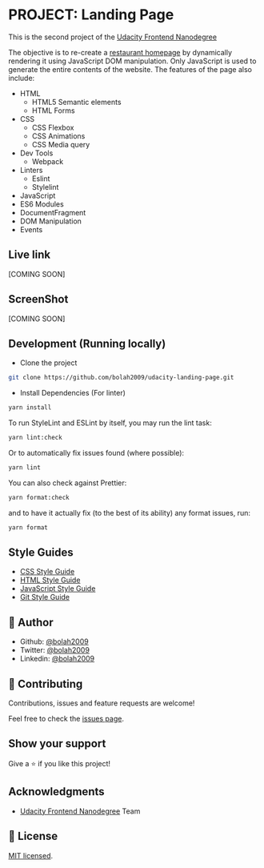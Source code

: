 # PROJECT: Landing Page

This is the second project of the [Udacity Frontend Nanodegree](https://www.udacity.com/course/front-end-web-developer-nanodegree--nd0011)


The objective is to re-create a [restaurant homepage](https://templatemo.com/tm-515-eatery) by dynamically rendering it using JavaScript DOM manipulation. Only JavaScript is used to generate the entire contents of the website. The features of the page also include:

- HTML
  - HTML5 Semantic elements
  - HTML Forms
- CSS
  - CSS Flexbox
  - CSS Animations
  - CSS Media query
- Dev Tools
  - Webpack
- Linters
  - Eslint
  - Stylelint
- JavaScript
- ES6 Modules
- DocumentFragment
- DOM Manipulation
- Events

## Live link

[COMING SOON]
 
## ScreenShot

[COMING SOON]

## Development (Running locally)

- Clone the project

```bash
git clone https://github.com/bolah2009/udacity-landing-page.git

```

- Install Dependencies (For linter)

```bash
yarn install
```

To run StyleLint and ESLint by itself, you may run the lint task:

```bash
yarn lint:check
```

Or to automatically fix issues found (where possible):

```bash
yarn lint
```

You can also check against Prettier:

```bash
yarn format:check
```

and to have it actually fix (to the best of its ability) any format issues, run:

```bash
yarn format
```



## Style Guides

- [CSS Style Guide](http://udacity.github.io/frontend-nanodegree-styleguide/css.html)
- [HTML Style Guide](http://udacity.github.io/frontend-nanodegree-styleguide/index.html)
- [JavaScript Style Guide](http://udacity.github.io/frontend-nanodegree-styleguide/javascript.html)
- [Git Style Guide](https://udacity.github.io/git-styleguide/)

## 👤 Author

- Github: [@bolah2009](https://github.com/bolah2009)
- Twitter: [@bolah2009](https://twitter.com/bolah2009)
- Linkedin: [@bolah2009](https://www.linkedin.com/in/bolah2009/)


## 🤝 Contributing

Contributions, issues and feature requests are welcome!

Feel free to check the [issues page](../../issues).

## Show your support

Give a ⭐️ if you like this project!

## Acknowledgments

- [Udacity Frontend Nanodegree](https://www.udacity.com/course/front-end-web-developer-nanodegree--nd0011) Team

## 📝 License

[MIT licensed](./LICENSE).